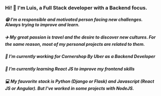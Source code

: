 ### Hi! 👋 I'm Luis, a Full Stack developer with a Backend focus.

##### 😁 I'm a responsible and motivated person facing new challenges. Always trying to improve and learn.
##### ✈️ My great passion is travel and the desire to discover new cultures. For the same reason, most of my personal projects are related to them. 

##### 🛒 I’m currently working for Cornershop By Uber as a Backend Developer
##### 🌱 I’m currently learning React JS to improve my frontend skills
##### 💻 My fauvorite stack is Python (Django or Flask) and Javascript (React JS or Angular). But I've worked in some projects with NodeJS.
